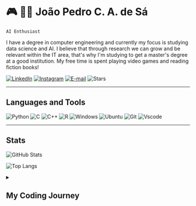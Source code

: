 # 🎮 👨‍💻 João Pedro C. A. de Sá

`AI Enthusiast`

I have a degree in computer engineering and currently my focus is studying data science and AI.
I believe that through research we can grow and be relevant within the IT area, that's why I'm studying to get a master's degree at a good institution.
My free time is spent playing video games and reading fiction books!

[![LinkedIn](https://img.shields.io/badge/LinkedIn-0077B5?style=for-the-badge&logo=linkedin&logoColor=white)]([https://www.linkedin.com/in/SEUUSERNAME/](https://www.linkedin.com/in/joaopedrocads/))
[![Instagram](https://img.shields.io/badge/-Instagram-%23E4405F?style=for-the-badge&logo=instagram&logoColor=white)](https://www.instagram.com/jtp.e/)
[![E-mail](https://img.shields.io/badge/-Email-000?style=for-the-badge&logo=microsoft-outlook&logoColor=007BFF)](mailto:joao.p.c.a.sa@outlook.com)
![Stars](https://img.shields.io/github/stars/JoaoPedroCAS)



---

## Languages and Tools

![Python](https://img.shields.io/badge/python-3670A0?style=for-the-badge&logo=python&logoColor=ffdd54)
![C](https://img.shields.io/badge/C-00599C?style=for-the-badge&logo=c&logoColor=white)
![C++](https://img.shields.io/badge/C%2B%2B-00599C?style=for-the-badge&logo=c%2B%2B&logoColor=white)
![R](https://img.shields.io/badge/R-276DC3?style=for-the-badge&logo=r&logoColor=white)
![Windows](https://img.shields.io/badge/Windows-000?style=for-the-badge&logo=windows&logoColor=2CA5E0)
![Ubuntu](https://img.shields.io/badge/Ubuntu-35495E?style=for-the-badge&logo=ubuntu&logoColor=2CA5E0)
![Git](https://img.shields.io/badge/GIT-E44C30?style=for-the-badge&logo=git&logoColor=white)
![Vscode](https://img.shields.io/badge/Vscode-007ACC?style=for-the-badge&logo=visual-studio-code&logoColor=white)

---

## Stats

![GitHub Stats](https://github-readme-stats.vercel.app/api?username=JoaoPedroCAS&theme=transparent&bg_color=000&border_color=30A3DC&show_icons=true&icon_color=30A3DC&title_color=E94D5F&text_color=FFF)

![Top Langs](https://github-readme-stats-git-masterrstaa-rickstaa.vercel.app/api/top-langs/?username=JoaoPedroCAS&layout=compact&bg_color=000&border_color=30A3DC&title_color=E94D5F&text_color=FFF)

<details>
<summary><h2> My Coding Journey </h2></summary>

I began my academic journey in 2019, pursuing a Bachelor's degree in Computer Engineering at the Federal Technological University of Paraná (UTFPR), and I am on track to graduate in 2024. Throughout my time at UTFPR, I have actively engaged in innovative projects that have sharpened my technical skills and deepened my passion for research, especially in the fields of embedded systems and machine learning.


One of the most impactful projects I contributed to involved the development of an embedded system for monitoring air quality in urban areas using long-range networks (LoRa). This project addressed the need for real-time environmental monitoring, allowing for more informed decision-making regarding air quality. It was recognized for its innovation and presented at the 17th edition of the ERRC (Regional School of Computer Networks), a leading regional conference on computer networks and distributed systems.


In another notable project, I worked on a machine learning-based tool designed to classify images of skin lesions, utilizing concepts such as neural networks and dynamic selection algorithms. This project, which has potential applications in healthcare, was presented at the 2024 edition of SBCAS (Brazilian Symposium on Computing Applied to Health), a prominent forum for scientific dissemination in the health informatics field.


I am actively pursuing opportunities to further my academic career through a Master's degree. My current research interest lies in understanding the mechanics of neural networks in texture classification and exploring the impact of removing layers on model performance metrics. 

</details>

<!--
**JoaoPedroCAS/JoaoPedroCAS** is a ✨ _special_ ✨ repository because its `README.md` (this file) appears on your GitHub profile.

Here are some ideas to get you started:

- 🔭 I’m currently working on ...
- 🌱 I’m currently learning ...
- 👯 I’m looking to collaborate on ...
- 🤔 I’m looking for help with ...
- 💬 Ask me about ...
- 📫 How to reach me: ...
- 😄 Pronouns: ...
- ⚡ Fun fact: ...
-->
